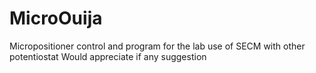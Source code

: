 # MicroOuija
Micropositioner control and program for the lab use of SECM with other potentiostat
Would appreciate if any suggestion

